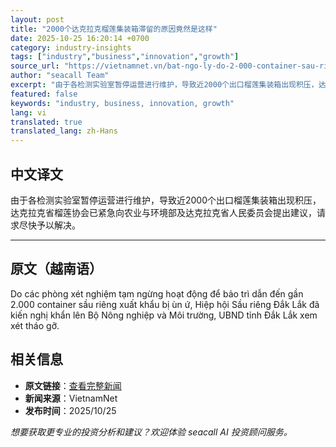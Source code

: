 ```yaml
---
layout: post
title: "2000个达克拉克榴莲集装箱滞留的原因竟然是这样"
date: 2025-10-25 16:20:14 +0700
category: industry-insights
tags: ["industry","business","innovation","growth"]
source_url: "https://vietnamnet.vn/bat-ngo-ly-do-2-000-container-sau-rieng-dak-lak-bi-un-u-2456242.html"
author: "seacall Team"
excerpt: "由于各检测实验室暂停运营进行维护，导致近2000个出口榴莲集装箱出现积压，达克拉克省榴莲协会已紧急向农业与环境部及达克拉克省人民委员会提出建议，请求尽快予以解决。..."
featured: false
keywords: "industry, business, innovation, growth"
lang: vi
translated: true
translated_lang: zh-Hans
---
```


## 中文译文

由于各检测实验室暂停运营进行维护，导致近2000个出口榴莲集装箱出现积压，达克拉克省榴莲协会已紧急向农业与环境部及达克拉克省人民委员会提出建议，请求尽快予以解决。

---

## 原文（越南语）

Do các phòng xét nghiệm tạm ngừng hoạt động để bảo trì dẫn đến gần 2.000 container sầu riêng xuất khẩu bị ùn ứ, Hiệp hội Sầu riêng Đắk Lắk đã kiến nghị khẩn lên Bộ Nông nghiệp và Môi trường, UBND tỉnh Đắk Lắk xem xét tháo gỡ.

## 相关信息

- **原文链接**：[查看完整新闻](https://vietnamnet.vn/bat-ngo-ly-do-2-000-container-sau-rieng-dak-lak-bi-un-u-2456242.html)
- **新闻来源**：VietnamNet
- **发布时间**：2025/10/25

*想要获取更专业的投资分析和建议？欢迎体验 seacall AI 投资顾问服务。*